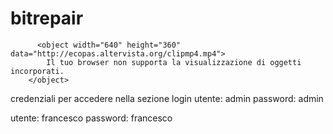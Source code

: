 # bitrepair
          <object width="640" height="360" data="http://ecopas.altervista.org/clipmp4.mp4">
            Il tuo browser non supporta la visualizzazione di oggetti incorporati.
        </object>
credenziali per accedere nella sezione login
utente: admin
password: admin

utente: francesco 
password: francesco
